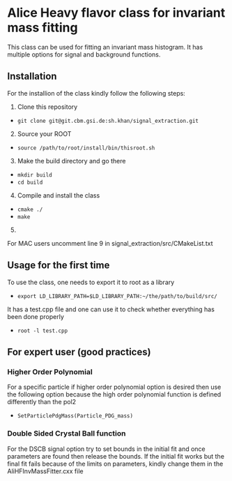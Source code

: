 # Alice Heavy flavor class for invariant mass fitting
This class can be used for fitting an invariant mass histogram. It has multiple options for signal and background functions.

## Installation
For the installion of the class kindly follow the following steps:
1. Clone this repository
- `git clone git@git.cbm.gsi.de:sh.khan/signal_extraction.git`
2. Source your ROOT
- `source /path/to/root/install/bin/thisroot.sh`
3. Make the build directory and go there 
- `mkdir build`
- `cd build`
4. Compile and install the class
- `cmake ./`
- `make`
5. 
For MAC users
uncomment line 9 in signal_extraction/src/CMakeList.txt

## Usage for the first time
To use the class, one needs to export it to root as a library

- `export LD_LIBRARY_PATH=$LD_LIBRARY_PATH:~/the/path/to/build/src/`

It has a test.cpp file and one can use it to check whether everything has been done properly

- `root -l test.cpp`

## For expert user (good practices)
### Higher Order Polynomial
For a specific particle if higher order polynomial option is desired then use the following option because the high order polynomial function is defined differently than the pol2
- `SetParticlePdgMass(Particle_PDG_mass)`

### Double Sided Crystal Ball function
For the DSCB signal option try to set bounds in the initial fit and once parameters are found then release the bounds. If the initial fit works but the final fit fails because of the limits on parameters, kindly change them in the AliHFInvMassFitter.cxx file
